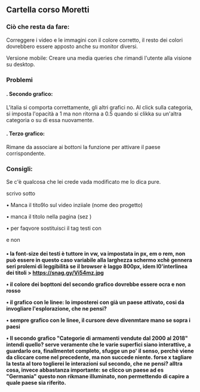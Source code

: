 ## Cartella corso Moretti


### Ciò che resta da fare:

Correggere i video e le immagini con il colore corretto, il resto dei colori dovrebbero essere apposto anche su monitor diversi.

Versione mobile: Creare una media queries che rimandi l'utente alla visione su desktop. 


### Problemi

#### . Secondo grafico:

L'italia si comporta correttamente, gli altri grafici no.
Al click sulla categoria, si imposta l'opacità a 1 ma non ritorna a 0.5 quando si clikka su un'altra categoria o su di essa nuovamente.

    


#### . Terzo grafico:

Rimane da associare ai bottoni la funzione per attivare il paese corrispondente. 

### Consigli:

Se c'è qualcosa che lei crede vada modificato me lo dica pure. 

scrivo sotto

• Manca il tito9lo sul video inziiale (nome deo progetto)

• manca il titolo nella pagina (sez <title></title>)

•  per faqvore sostituisci il tag testi con <p> e non <h4>
    
• la font-size dei testi è tuttore in vw, va impostata in px, em o rem, non può essere in questo caso variabile alla larghezza schermo xchè gennera seri prolemi di leggibilità se il browser è laggo 800px, idem l0'interlinea dei titoli > https://snag.gy/Vi54mz.jpg
    
• il colore dei bopttoni del secondo grafico dovrebbe essere ocra e non rosso

• il grafico con le linee: lo imposterei con già un paese attivato, cosi da invogliare l'esplorazione, che ne pensi?

• sempre grafico con le linee, il cursore deve divenmtare mano se sopra i paesi


• Il secondo grafico "Categorie di armamenti vendute dal 2000 al 2018"
intendi quello?
serve veramente che le varie superfici siano interattive, a guardarlo ora, finallmentet completo, sfugge un po' il senso, perchè viene da cliccare come nel precedente, ma non succede niente.
forse x tagliare la testa al toro toglierei le interazioni sul secondo, che ne pensi?
alltra cosa, invece abbastanza importante: se clicco un paese ad es "Germania" questo non rikmane illuminato, non permettendo di capire a quale paese sia riferito.